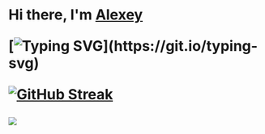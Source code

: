 <h1>Hi there, I'm <a href="https://github.com/Alexey956/" target="_blank">Alexey</a> 

[![Typing SVG](https://readme-typing-svg.herokuapp.com?color=%2336BCF7&lines=I+am+studying+to+be+a+developer+.NET.)](https://git.io/typing-svg)

<a href="https://git.io/streak-stats"><img src="http://github-readme-streak-stats.herokuapp.com?user=Alexey956&theme=dark&border_radius=15" alt="GitHub Streak" /></a>

<picture>
  <source
    srcset="https://github-readme-stats.vercel.app/api?username=Alexey956&show_icons=true&theme=dark&border_radius=15"
    media="(prefers-color-scheme: dark)"
  />
  <source
    srcset="https://github-readme-stats.vercel.app/api?username=Alexey956&show_icons=true"
    media="(prefers-color-scheme: light), (prefers-color-scheme: no-preference)"
  />
  <img src="https://github-readme-stats.vercel.app/api?username=Alexey956&show_icons=true" />
</picture>

<!--
**Alexey956/Alexey956** is a ✨ _special_ ✨ repository because its `README.md` (this file) appears on your GitHub profile.

Here are some ideas to get you started:

- 🔭 I’m currently working on ...
- 🌱 I’m currently learning ...
- 👯 I’m looking to collaborate on ...
- 🤔 I’m looking for help with ...
- 💬 Ask me about ...
- 📫 How to reach me: ...
- 😄 Pronouns: ...
- ⚡ Fun fact: ...
-->
